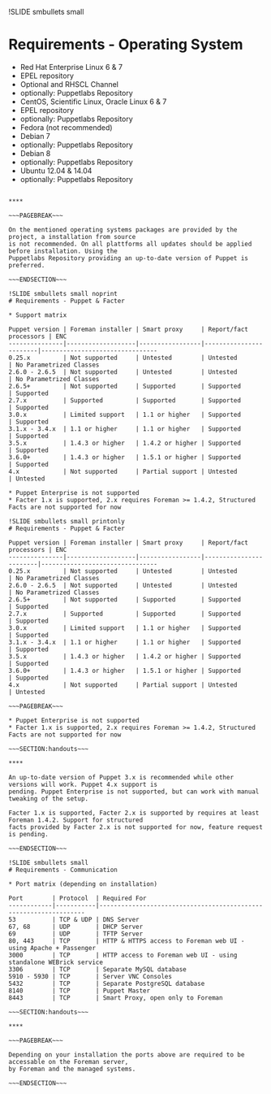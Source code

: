 !SLIDE smbullets small
# Requirements - Operating System

* Red Hat Enterprise Linux 6 & 7
 * EPEL repository
 * Optional and RHSCL Channel
 * optionally: Puppetlabs Repository
* CentOS, Scientific Linux, Oracle Linux 6 & 7
 * EPEL repository
 * optionally: Puppetlabs Repository
* Fedora (not recommended) 
* Debian 7
 * optionally: Puppetlabs Repository
* Debian 8
 * optionally: Puppetlabs Repository
* Ubuntu 12.04 & 14.04
 * optionally: Puppetlabs Repository

~~~SECTION:handouts~~~

****

~~~PAGEBREAK~~~

On the mentioned operating systems packages are provided by the project, a installation from source
is not recommended. On all plattforms all updates should be applied before installation. Using the
Puppetlabs Repository providing an up-to-date version of Puppet is preferred.

~~~ENDSECTION~~~

!SLIDE smbullets small noprint
# Requirements - Puppet & Facter

* Support matrix

Puppet version | Foreman installer | Smart proxy     | Report/fact processors | ENC
---------------|-------------------|-----------------|------------------------|--------------------------------
0.25.x         | Not supported     | Untested        | Untested               | No Parametrized Classes
2.6.0 - 2.6.5  | Not supported     | Untested        | Untested               | No Parametrized Classes
2.6.5+         | Not supported     | Supported       | Supported              | Supported
2.7.x          | Supported         | Supported       | Supported              | Supported
3.0.x          | Limited support   | 1.1 or higher   | Supported              | Supported
3.1.x - 3.4.x  | 1.1 or higher     | 1.1 or higher   | Supported              | Supported
3.5.x          | 1.4.3 or higher   | 1.4.2 or higher | Supported              | Supported
3.6.0+         | 1.4.3 or higher   | 1.5.1 or higher | Supported              | Supported
4.x            | Not supported     | Partial support | Untested               | Untested

* Puppet Enterprise is not supported
* Facter 1.x is supported, 2.x requires Foreman >= 1.4.2, Structured Facts are not supported for now

!SLIDE smbullets small printonly
# Requirements - Puppet & Facter

Puppet version | Foreman installer | Smart proxy     | Report/fact processors | ENC
---------------|-------------------|-----------------|------------------------|--------------------------------
0.25.x         | Not supported     | Untested        | Untested               | No Parametrized Classes
2.6.0 - 2.6.5  | Not supported     | Untested        | Untested               | No Parametrized Classes
2.6.5+         | Not supported     | Supported       | Supported              | Supported
2.7.x          | Supported         | Supported       | Supported              | Supported
3.0.x          | Limited support   | 1.1 or higher   | Supported              | Supported
3.1.x - 3.4.x  | 1.1 or higher     | 1.1 or higher   | Supported              | Supported
3.5.x          | 1.4.3 or higher   | 1.4.2 or higher | Supported              | Supported
3.6.0+         | 1.4.3 or higher   | 1.5.1 or higher | Supported              | Supported
4.x            | Not supported     | Partial support | Untested               | Untested

~~~PAGEBREAK~~~

* Puppet Enterprise is not supported
* Facter 1.x is supported, 2.x requires Foreman >= 1.4.2, Structured Facts are not supported for now

~~~SECTION:handouts~~~

****

An up-to-date version of Puppet 3.x is recommended while other versions will work. Puppet 4.x support is
pending. Puppet Enterprise is not supported, but can work with manual tweaking of the setup.

Facter 1.x is supported, Facter 2.x is supported by requires at least Foreman 1.4.2. Support for structured
facts provided by Facter 2.x is not supported for now, feature request is pending.

~~~ENDSECTION~~~

!SLIDE smbullets small
# Requirements - Communication

* Port matrix (depending on installation)

Port        | Protocol  | Required For
------------|-----------|------------------------------------------------------------------
53          | TCP & UDP | DNS Server
67, 68      | UDP       | DHCP Server
69          | UDP       | TFTP Server
80, 443     | TCP       | HTTP & HTTPS access to Foreman web UI - using Apache + Passenger
3000        | TCP       | HTTP access to Foreman web UI - using standalone WEBrick service
3306        | TCP       | Separate MySQL database
5910 - 5930 | TCP       | Server VNC Consoles
5432        | TCP       | Separate PostgreSQL database
8140        | TCP       | Puppet Master
8443        | TCP       | Smart Proxy, open only to Foreman

~~~SECTION:handouts~~~

****

~~~PAGEBREAK~~~

Depending on your installation the ports above are required to be accessable on the Foreman server,
by Foreman and the managed systems.

~~~ENDSECTION~~~
